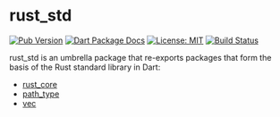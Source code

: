 # rust_std

[![Pub Version](https://img.shields.io/pub/v/rust_std.svg)](https://pub.dev/packages/rust_std)
[![Dart Package Docs](https://img.shields.io/badge/documentation-pub.dev-blue.svg)](https://pub.dev/documentation/rust_std/latest/)
[![License: MIT](https://img.shields.io/badge/license-MIT-purple.svg)](https://opensource.org/licenses/MIT)
[![Build Status](https://github.com/mcmah309/rust_std/actions/workflows/dart.yml/badge.svg)](https://github.com/mcmah309/rust_std/actions)

rust_std is an umbrella package that re-exports packages that form the basis of the Rust standard library in Dart:

- [rust_core](https://github.com/mcmah309/rust_core)
- [path_type](https://github.com/mcmah309/path_type)
- [vec](https://github.com/mcmah309/vec)